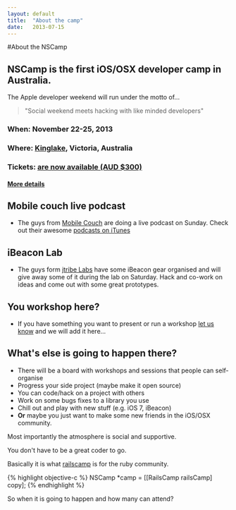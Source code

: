 ```yaml
---
layout: default
title:  "About the camp"
date:   2013-07-15
---
```


#About the NSCamp

## NSCamp is the first iOS/OSX developer camp in Australia.
The Apple developer weekend will run under the motto of...

> "Social weekend meets hacking with like minded developers"

### When: November 22-25, 2013
### Where: [Kinglake](/where.html), Victoria, Australia
### Tickets:  [are now available  (AUD $300) ](https://nscamp.herokuapp.com/rego)
#### [More details](/where.html)

## Mobile couch live podcast

* The guys from [Mobile Couch](http://jellystyle.com/podcasts/mobilecouch) are doing a live podcast on Sunday. Check out their awesome [podcasts on iTunes](https://itunes.apple.com/au/podcast/mobile-couch/id599454382?mt=2&ign-mpt=uo%3D4)

## iBeacon Lab 

* The guys form [jtribe Labs](http://jtribe.com.au) have some iBeacon gear organised and will give away some of it during the lab on Saturday. Hack and co-work on ideas and come out with some great prototypes.

## You workshop here?

* If you have something you want to present or run a workshop [let us know](mailto:hack@nscamp.com) and we will add it here...

## What's else is going to happen there?
* There will be a board with workshops and sessions that people can self-organise
* Progress your side project (maybe make it open source)
* You can code/hack on a project with others
* Work on some bugs fixes to a library you use
* Chill out and play with new stuff (e.g. iOS 7, iBeacon)
* **Or** maybe you just want to make some new friends in the iOS/OSX community.


Most importantly the atmosphere is social and supportive. 

You don't have to be a great coder to go.

Basically it is what [railscamp](http://railscamps.com) is for the ruby community.


{% highlight objective-c %}
  NSCamp *camp = [[RailsCamp railsCamp] copy];
{% endhighlight %}

So when it is going to happen and how many can attend? 
